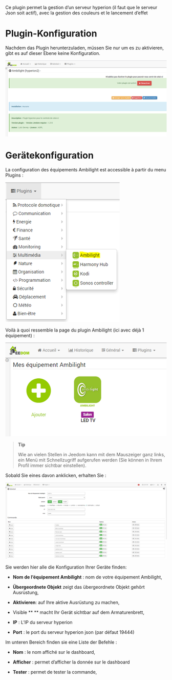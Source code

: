 Ce plugin permet la gestion d’un serveur hyperion (il faut que le
serveur Json soit actif), avec la gestion des couleurs et le lancement
d’effet

Plugin-Konfiguration
=======================

Nachdem das Plugin herunterzuladen, müssen Sie nur um es zu aktivieren,
gibt es auf dieser Ebene keine Konfiguration.

![hyperion](./images/hyperion.PNG)

Gerätekonfiguration
=============================

La configuration des équipements Ambilight est accessible à partir du
menu Plugins :

![hyperion2](./images/hyperion2.PNG)

Voilà à quoi ressemble la page du plugin Ambilight (ici avec déjà 1
équipement) :

![hyperion3](./images/hyperion3.PNG)

> **Tip**
>
> Wie an vielen Stellen in Jeedom kann mit dem Mauszeiger ganz links, ein
> Menü mit Schnellzugriff aufgerufen werden (Sie können in Ihrem Profil
> immer sichtbar einstellen).  

Sobald Sie eines davon anklicken, erhalten Sie :

![hyperion4](./images/hyperion4.PNG)

Sie werden hier alle die Konfiguration Ihrer Geräte finden:

-   **Nom de l’équipement Ambilight** : nom de votre équipement
    Ambilight,

-   **Übergeordnete Objekt** zeigt das übergeordnete Objekt gehört
    Ausrüstung,

-   **Aktivieren**: auf Ihre aktive Ausrüstung zu machen,

-   Visible ** ** macht Ihr Gerät sichtbar auf dem Armaturenbrett,

-   **IP** : L’IP du serveur hyperion

-   **Port** : le port du serveur hyperion json (par défaut 19444)

Im unteren Bereich finden sie eine Liste der Befehle :

-   **Nom** : le nom affiché sur le dashboard,

-   **Afficher** : permet d’afficher la donnée sur le dashboard

-   **Tester** : permet de tester la commande,


